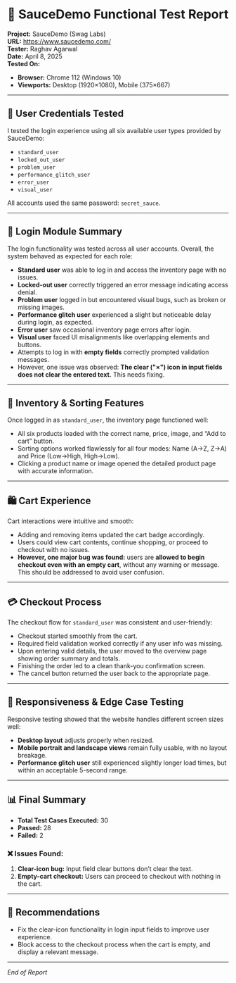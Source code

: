 # 🧪 SauceDemo Functional Test Report

**Project:** SauceDemo (Swag Labs)  
**URL:** https://www.saucedemo.com/  
**Tester:** Raghav Agarwal  
**Date:** April 8, 2025  
**Tested On:**  
- **Browser:** Chrome 112 (Windows 10)  
- **Viewports:** Desktop (1920×1080), Mobile (375×667)

---

## 🚀 User Credentials Tested

I tested the login experience using all six available user types provided by SauceDemo:

- `standard_user`  
- `locked_out_user`  
- `problem_user`  
- `performance_glitch_user`  
- `error_user`  
- `visual_user`  

All accounts used the same password: `secret_sauce`.

---

## 🔐 Login Module Summary

The login functionality was tested across all user accounts. Overall, the system behaved as expected for each role:

- **Standard user** was able to log in and access the inventory page with no issues.  
- **Locked-out user** correctly triggered an error message indicating access denial.  
- **Problem user** logged in but encountered visual bugs, such as broken or missing images.  
- **Performance glitch user** experienced a slight but noticeable delay during login, as expected.  
- **Error user** saw occasional inventory page errors after login.  
- **Visual user** faced UI misalignments like overlapping elements and buttons.  
- Attempts to log in with **empty fields** correctly prompted validation messages.  
- However, one issue was observed: **The clear ("×") icon in input fields does not clear the entered text.** This needs fixing.

---

## 🛒 Inventory & Sorting Features

Once logged in as `standard_user`, the inventory page functioned well:

- All six products loaded with the correct name, price, image, and “Add to cart” button.  
- Sorting options worked flawlessly for all four modes: Name (A→Z, Z→A) and Price (Low→High, High→Low).  
- Clicking a product name or image opened the detailed product page with accurate information.

---

## 🛍️ Cart Experience

Cart interactions were intuitive and smooth:

- Adding and removing items updated the cart badge accordingly.  
- Users could view cart contents, continue shopping, or proceed to checkout with no issues.  
- **However, one major bug was found:** users are **allowed to begin checkout even with an empty cart**, without any warning or message. This should be addressed to avoid user confusion.

---

## 💳 Checkout Process

The checkout flow for `standard_user` was consistent and user-friendly:

- Checkout started smoothly from the cart.  
- Required field validation worked correctly if any user info was missing.  
- Upon entering valid details, the user moved to the overview page showing order summary and totals.  
- Finishing the order led to a clean thank-you confirmation screen.  
- The cancel button returned the user back to the appropriate page.

---

## 📱 Responsiveness & Edge Case Testing

Responsive testing showed that the website handles different screen sizes well:

- **Desktop layout** adjusts properly when resized.  
- **Mobile portrait and landscape views** remain fully usable, with no layout breakage.  
- **Performance glitch user** still experienced slightly longer load times, but within an acceptable 5-second range.

---

## 📊 Final Summary

- **Total Test Cases Executed:** 30  
- **Passed:** 28  
- **Failed:** 2  

### ❌ Issues Found:
1. **Clear-icon bug:** Input field clear buttons don’t clear the text.  
2. **Empty-cart checkout:** Users can proceed to checkout with nothing in the cart.

---

## 📌 Recommendations

- Fix the clear-icon functionality in login input fields to improve user experience.  
- Block access to the checkout process when the cart is empty, and display a relevant message.

---

*End of Report*
